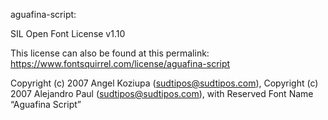 aguafina-script:

SIL Open Font License v1.10

This license can also be found at this permalink: https://www.fontsquirrel.com/license/aguafina-script

Copyright (c) 2007 Angel Koziupa (sudtipos@sudtipos.com), Copyright (c) 2007 Alejandro Paul (sudtipos@sudtipos.com), with Reserved Font Name “Aguafina Script”


